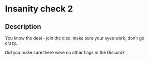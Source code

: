 # Insanity check 2

## Description

You know the deal - join the disc, make sure your eyes work, don't go crazy.

Did you make sure there were no other flags in the Discord?

